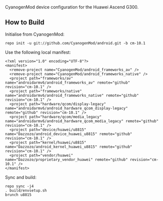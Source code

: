CyanogenMod device configuration for the Huawei Ascend G300.

How to Build
---------------

Initialise from CyanogenMod:

    repo init -u git://github.com/CyanogenMod/android.git -b cm-10.1

Use the following local manifest:

    <?xml version="1.0" encoding="UTF-8"?>
    <manifest>
      <remove-project name="CyanogenMod/android_frameworks_av" />
      <remove-project name="CyanogenMod/android_frameworks_native" />
      <project path="frameworks/av" name="androidarmv6/android_frameworks_av" remote="github" revision="cm-10.1" />
      <project path="frameworks/native" name="androidarmv6/android_frameworks_native" remote="github" revision="cm-10.1" />
      <project path="hardware/qcom/display-legacy" name="androidarmv6/android_hardware_qcom_display-legacy" remote="github" revision="cm-10.1" />
      <project path="hardware/qcom/media_legacy" name="androidarmv6/android_hardware_qcom_media_legacy" remote="github" revision="cm-10.1" />
      <project path="device/huawei/u8815" name="Dazzozo/android_device_huawei_u8815" remote="github" revision="cm-10.1" />
      <project path="kernel/huawei/u8815" name="Dazzozo/android_kernel_huawei_u8815" remote="github" revision="cm-10.1" />
      <project path="vendor/huawei" name="Dazzozo/proprietary_vendor_huawei" remote="github" revision="cm-10.1" />
    </manifest>

Sync and build:

    repo sync -j4
    . build/envsetup.sh
    brunch u8815
